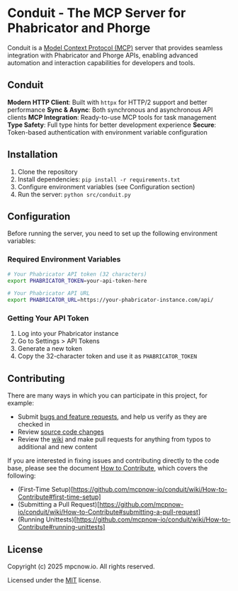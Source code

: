 # Conduit - The MCP Server for Phabricator and Phorge
Conduit is a [Model Context Protocol (MCP)](https://modelcontextprotocol.io/introduction) server that provides seamless integration with Phabricator and Phorge APIs, enabling advanced automation and interaction capabilities for developers and tools.

## Conduit
**Modern HTTP Client**: Built with `httpx` for HTTP/2 support and better performance
**Sync & Async**: Both synchronous and asynchronous API clients
**MCP Integration**: Ready-to-use MCP tools for task management
**Type Safety**: Full type hints for better development experience
**Secure**: Token-based authentication with environment variable configuration

## Installation
1. Clone the repository
2. Install dependencies: `pip install -r requirements.txt`
3. Configure environment variables (see Configuration section)
4. Run the server: `python src/conduit.py`

## Configuration
Before running the server, you need to set up the following environment variables:

### Required Environment Variables

```bash
# Your Phabricator API token (32 characters)
export PHABRICATOR_TOKEN=your-api-token-here

# Your Phabricator API URL
export PHABRICATOR_URL=https://your-phabricator-instance.com/api/
```

### Getting Your API Token
1. Log into your Phabricator instance
2. Go to Settings > API Tokens
3. Generate a new token
4. Copy the 32-character token and use it as `PHABRICATOR_TOKEN`

## Contributing
There are many ways in which you can participate in this project, for example:
* Submit [bugs and feature requests](https://github.com/mcpnow-io/conduit/issues), and help us verify as they are checked in
* Review [source code changes](https://github.com/mcpnow-io/conduit/pulls)
* Review the [wiki](https://github.com/mcpnow-io/conduit/wiki) and make pull requests for anything from typos to additional and new content

If you are interested in fixing issues and contributing directly to the code base, please see the document [How to Contribute](https://github.com/mcpnow-io/conduit/wiki/How-to-Contribute), which covers the following:
* (First-Time Setup)[https://github.com/mcpnow-io/conduit/wiki/How-to-Contribute#first-time-setup]
* (Submitting a Pull Request)[https://github.com/mcpnow-io/conduit/wiki/How-to-Contribute#submitting-a-pull-request]
* (Running Unittests)[https://github.com/mcpnow-io/conduit/wiki/How-to-Contribute#running-unittests]

## License
Copyright (c) 2025 mpcnow.io. All rights reserved.

Licensed under the [MIT](LICENSE) license.
